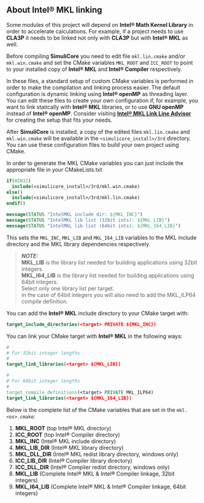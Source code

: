 ## About Intel&reg; MKL linking

Some modules of this project will depend on **Intel&reg; Math Kernel Library** in order to accelerate calculations. For example, if a project needs to use **CLA3P** it needs to be linked not only with **CLA3P** but with **Intel&reg; MKL** as well.  

Before compiling **SimuliCore** you need to edit file `mkl.lin.cmake` and/or `mkl.win.cmake` and set the CMake variables `MKL_ROOT` and `ICC_ROOT` to point to your installed copy of **Intel&reg; MKL** and **Intel&reg; Compiler** respectively.  

In these files, a standard setup of custom CMake variables is performed in order to make the compilation and linking process easier. The default configuration is dynamic linking using **Intel&reg; openMP** as threading layer. You can edit these files to create your own configuration if, for example, you want to link statically with **Intel&reg; MKL** libraries, or to use **GNU openMP** instead of **Intel&reg; openMP**. Consider visiting [**Intel&reg; MKL Link Line Advisor**](https://www.intel.com/content/www/us/en/developer/tools/oneapi/onemkl-link-line-advisor.html) for creating the setup that fits your needs.

After **SimuliCore** is installed, a copy of the edited files `mkl.lin.cmake` and `mkl.win.cmake` will be available in the `<simulicore_install>/3rd` directory. You can use these configuration files to build your own project using CMake.  

In order to generate the MKL CMake variables you can just include the appropriate file in your CMakeLists.txt
```cmake
if(WIN32)
  include(<simulicore_install>/3rd/mkl.win.cmake)
else()
  include(<simulicore_install>/3rd/mkl.lin.cmake)
endif()

message(STATUS "IntelMKL include dir: ${MKL_INC}")
message(STATUS "IntelMKL lib list (32bit ints): ${MKL_LIB}")
message(STATUS "IntelMKL lib list (64bit ints): ${MKL_I64_LIB}")
```
This sets the `MKL_INC`, `MKL_LIB` and `MKL_I64_LIB` variables to the MKL include directory and the MKL library dependencies respectively.

> **_NOTE:_**  
> **MKL_LIB** is the library list needed for building applications using 32bit integers.  
> **MKL_I64_LIB** is the library list needed for building applications using 64bit integers.  
> Select only one library list per target.  
> In the case of 64bit integers you will also need to add the MKL_ILP64 compile definition.

You can add the **Intel&reg; MKL** include directory to your CMake target with:
```cmake
target_include_directories(<target> PRIVATE ${MKL_INC})
```

You can link your CMake target with **Intel&reg; MKL** in the following ways:
```cmake
#
# For 32bit integer lengths
#
target_link_libraries(<target> ${MKL_LIB})

#
# For 64bit integer lengths
#
target_compile_definitions(<target> PRIVATE MKL_ILP64)
target_link_libraries(<target> ${MKL_I64_LIB})
```

Below is the complete list of the CMake variables that are set in the `mkl.<os>.cmake`:
1) **MKL_ROOT** (top Intel&reg; MKL directory)
2) **ICC_ROOT** (top Intel&reg; Compiler directory)
3) **MKL_INC** (Intel&reg; MKL include directory)
4) **MKL_LIB_DIR** (Intel&reg; MKL library directory)
5) **MKL_DLL_DIR** (Intel&reg; MKL redist library directory, windows only)
6) **ICC_LIB_DIR** (Intel&reg; Compiler library directory)
7) **ICC_DLL_DIR** (Intel&reg; Compiler redist directory, windows only)
8) **MKL_LIB** (Complete Intel&reg; MKL & Intel&reg; Compiler linkage, 32bit integers)
9) **MKL_I64_LIB** (Complete Intel&reg; MKL & Intel&reg; Compiler linkage, 64bit integers)
